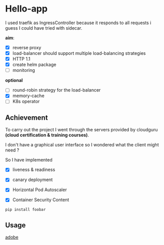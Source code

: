 # Hello-app

I used traefik as IngressController because it responds to all requests i guess I could have tried with sidecar.


**aim**:
 - [x] reverse proxy                                                      
 - [x] load-balancer should support multiple load-balancing strategies    
 - [x] HTTP 1.1         
 - [x] create helm package 
 - [ ] monitoring   
 
**optional**
 - [ ] round-robin strategy for the load-balancer 
 - [x] memory-cache 
 - [ ] K8s operator 

## Achievement

To carry out the project I went through the servers provided by cloudguru **(cloud certification & training courses)**.

I don't have a graphical user interface so I wondered what the client might need ?

So I have implemented 

- [x] liveness & readiness
- [x] canary deployment
- [x] Horizontal Pod Autoscaler
- [x] Container Security Content
 

```bash
pip install foobar
```

## Usage

[adobe](https://github.com/zyriuse75/hello-app/blob/main/graph2.png)

